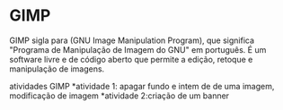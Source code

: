 # GIMP

GIMP sigla para (GNU Image Manipulation Program), que significa "Programa de Manipulação de Imagem do GNU" em português. É um software livre e de código aberto que permite a edição, retoque e manipulação de imagens. 

atividades GIMP
*atividade 1: apagar fundo e intem de de uma imagem, modificação de imagem
*atividade 2:criação de um banner

 
 
